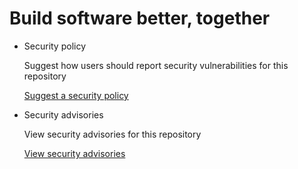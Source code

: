 # Build software better, together

* Security policy

   Suggest how users should report security vulnerabilities for this repository

   [Suggest a security policy](https://github.com/benknight/hue-alfred-workflow/security/policy)

* Security advisories

   View security advisories for this repository

  [View security advisories](https://github.com/benknight/hue-alfred-workflow/security/advisories)

